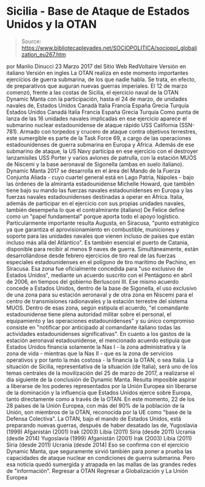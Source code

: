 # Sicilia - Base de Ataque de Estados Unidos y la OTAN

> Source: https://www.bibliotecapleyades.net/SOCIOPOLITICA/sociopol_globalization_eu267.htm

por Manlio Dinucci
23 Marzo 2017
del Sitio Web RedVoltaire
Versión en italiano
Versión en ingles
La OTAN realiza en este momento
importantes ejercicios de guerra submarina,
de los que nadie habla.
Se trata, en efecto, de preparativos
que auguran nuevas guerras imperiales.
El 12 de marzo comenzó, frente a las costas de Sicilia, el ejercicio naval de la OTAN Dynamic Manta con la participación, hasta el 24 de marzo, de unidades navales de,
Estados Unidos Canadá Italia Francia España Grecia Turquía
Estados Unidos
Canadá
Italia
Francia
España
Grecia
Turquía
Como punta de lanza de las 16 unidades navales implicadas en ese ejercicio aparece el submarino nuclear estadounidense de ataque rápido USS California (SSN-781).
Armado con torpedos y crucero de ataque contra objetivos terrestres, este sumergible es parte de la Task Force 69, a cargo de las operaciones estadounidenses de guerra submarina en Europa y África. Además de ese submarino de ataque, la US Navy participa en ese ejercicio con el destroyer lanzamisiles USS Porter y varios aviones de patrulla, con la estación MUOS de Niscemi y la base aeronaval de Sigonella (ambas en suelo italiano). Dynamic Manta 2017 se desarrolla en el área del Mando de la Fuerza Conjunta Aliada - cuyo cuartel general está en Lago Patria, Nápoles - bajo las órdenes de la almiranta estadounidense Michelle Howard, que también tiene bajo su mando las fuerzas navales estadounidenses en Europa y las fuerzas navales estadounidenses destinadas a operar en África. Italia, además de participar en el ejercicio con sus propias unidades navales, también desempeña lo que el contralmirante (italiano) De Felice define como un "papel fundamental" porque aporta todo el apoyo logístico.
Particularmente importante resulta Augusta, en Siracusa,
"punto estratégico ya que garantiza el aprovisionamiento en combustible, municiones y soporte para las unidades navales que vienen incluso de países que están incluso más allá del Atlántico".
Es también esencial el puerto de Catania, disponible para recibir al menos 9 naves de guerra. Simultáneamente, están desarrollándose desde febrero ejercicios de tiro real de las fuerzas especiales estadounidenses en el polígono de tiro marítimo de Pachino, en Siracusa.
Esa zona fue oficialmente concedida para "uso exclusivo de Estados Unidos", mediante un acuerdo suscrito con el Pentágono en abril de 2006, en tiempos del gobierno Berlusconi III. Ese mismo acuerdo concede a Estados Unidos, dentro de la base de Sigonella, el uso exclusivo de una zona para su estación aeronaval y de otra zona en Niscemi para el centro de transmisiones radionavales y la estación terrestre del sistema MUOS.
Dentro de esas zona, según estipula el acuerdo,
"el comandante estadounidense tiene plena autoridad militar sobre el personal, el equipamiento y las operaciones estadounidenses" y su único compromiso consiste en "notificar por anticipado al comandante italiano todas las actividades estadounidenses significativas".
En cuanto a los gastos de la estación aeronaval estadounidense, el mencionado acuerdo estipula que Estados Unidos financia solamente la Nas I - la zona administrativa y la zona de vida - mientras que la Nas II - que es la zona de servicios operativos y por tanto la más costosa - la financia la OTAN, o sea Italia. La situación de Sicilia, representativa de la situación (de Italia), será uno de los temas centrales de la movilización del 25 de marzo de 2017, a realizarse el día siguiente de la conclusión de Dynamic Manta.
Resulta imposible aspirar a liberarse de los poderes representados por la Unión Europea sin liberarse de la dominación y la influencia que Estados Unidos ejerce sobre Europa, tanto directamente como a través de la OTAN.
En este momento, 22 de los 28 países de la Unión Europea, con más del 90% de la población de la Unión, son miembros de la OTAN, reconocida por la UE como "base de la Defensa Colectiva". La OTAN, bajo el mando de Estados Unidos, está preparando nuevas guerras, después de haber desatado las de,
Yugoslavia (1999) Afganistán (2001) Irak (2003) Libia (2011) Siria (desde 2011) Ucrania (desde 2014)
Yugoslavia (1999)
Afganistán (2001)
Irak (2003)
Libia (2011)
Siria (desde 2011)
Ucrania (desde 2014)
Eso se confirma con el ejercicio Dynamic Manta, que seguramente sirvió también para poner a prueba las capacidades de ataque nuclear en condiciones de guerra submarina.
Pero esa noticia quedó sumergida y atrapada en las mallas de las grandes redes de "información".
Regresar a OTAN
Regresar a Globalización y La Unión Europea
